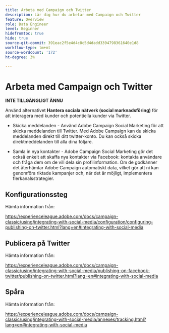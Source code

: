 ```yaml
---
title: Arbeta med Campaign och Twitter
description: Lär dig hur du arbetar med Campaign och Twitter
feature: Overview
role: Data Engineer
level: Beginner
hidefromtoc: true
hide: true
source-git-commit: 391eac2f5e4d4c8c5d4dadd3394798361640e1d8
workflow-type: tm+mt
source-wordcount: '172'
ht-degree: 3%

---
```


# Arbeta med Campaign och Twitter

**INTE TILLGÄNGLIGT ÄNNU**

Använd alternativet **Hantera sociala nätverk (social marknadsföring)** för att interagera med kunder och potentiella kunder via Twitter.

* Skicka meddelanden - Använd Adobe Campaign Social Marketing för att skicka meddelanden till Twitter. Med Adobe Campaign kan du skicka meddelanden direkt till ditt twitter-konto. Du kan också skicka direktmeddelanden till alla dina följare.

* Samla in nya kontakter - Adobe Campaign Social Marketing gör det också enkelt att skaffa nya kontakter via Facebook: kontakta användare och fråga dem om de vill dela sin profilinformation. Om de godkänner det återhämtar Adobe Campaign automatiskt data, vilket gör att ni kan genomföra riktade kampanjer och, när det är möjligt, implementera flerkanalsstrategier.

## Konfigurationssteg

Hämta information från:

https://experienceleague.adobe.com/docs/campaign-classic/using/integrating-with-social-media/configuration/configuring-publishing-on-twitter.html?lang=en#integrating-with-social-media


## Publicera på Twitter

Hämta information från:

https://experienceleague.adobe.com/docs/campaign-classic/using/integrating-with-social-media/publishing-on-facebook-twitter/publishing-on-twitter.html?lang=en#integrating-with-social-media


## Spåra

Hämta information från:

https://experienceleague.adobe.com/docs/campaign-classic/using/integrating-with-social-media/annexes/tracking.html?lang=en#integrating-with-social-media
